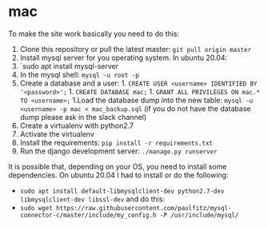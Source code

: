 # mac

To make the site work basically you need to do this:

1. Clone this repository or pull the latest master: `git pull origin master`
1. Install mysql server for you operating system. In ubuntu 20.04:
  1. `sudo apt install mysql-server
1. In the mysql shell: `mysql -u root -p`
  1. Create a database and a user: 
    1. `CREATE USER <username> IDENTIFIED BY '<password>';`
    1. `CREATE DATABASE mac;`
    1. `GRANT ALL PRIVILEGES ON mac.* TO <username>;`
1.Load the database dump into the new table: `mysql -u <username> -p mac < mac_backup.sql` (if you do not have the database dump please ask in the slack channel)
1. Create a virtualenv with python2.7
1. Activate the virtualenv
1. Install the requirements: `pip install -r requirements.txt`
1. Run the django development server: `./manage.py runserver`

It is possible that, depending on your OS, you need to install some dependencies. On ubuntu 20.04 I had to install or do the following:
- `sudo apt install default-libmysqlclient-dev python2.7-dev libmysqlclient-dev libssl-dev` 
and do this:
- `sudo wget https://raw.githubusercontent.com/paulfitz/mysql-connector-c/master/include/my_config.h -P /usr/include/mysql/`
